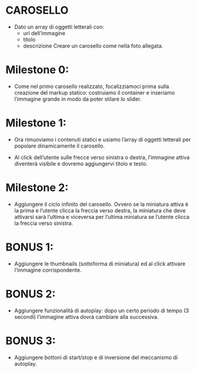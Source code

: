 # CAROSELLO

- Dato un array di oggetti letterali con:
  - url dell’immagine
  - titolo
  - descrizione Creare un carosello come nella foto allegata.

# Milestone 0:

- Come nel primo carosello realizzato, focalizziamoci prima sulla creazione del markup statico: costruiamo il container e inseriamo l’immagine grande in modo da poter stilare lo slider.

# Milestone 1:

- Ora rimuoviamo i contenuti statici e usiamo l’array di oggetti letterali per popolare dinamicamente il carosello.

- Al click dell’utente sulle frecce verso sinistra o destra, l’immagine attiva diventerà visibile e dovremo aggiungervi titolo e testo.

# Milestone 2:

- Aggiungere il ciclo infinito del carosello. Ovvero se la miniatura attiva è la prima e l’utente clicca la freccia verso destra, la miniatura che deve attivarsi sarà l’ultima e viceversa per l’ultima miniatura se l’utente clicca la freccia verso sinistra.

# BONUS 1:

- Aggiungere le thumbnails (sottoforma di miniatura) ed al click attivare l’immagine corrispondente.

# BONUS 2:

- Aggiungere funzionalità di autoplay: dopo un certo periodo di tempo (3 secondi) l’immagine attiva dovrà cambiare alla successiva.

# BONUS 3:

- Aggiungere bottoni di start/stop e di inversione del meccanismo di autoplay.
